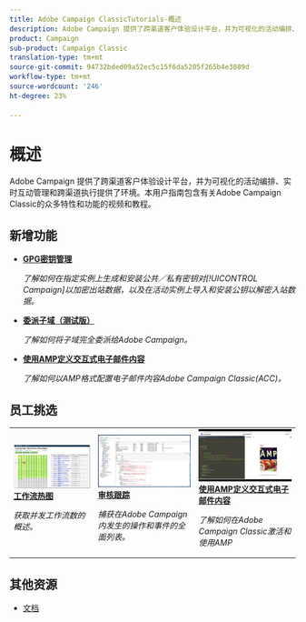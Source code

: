```yaml
---
title: Adobe Campaign ClassicTutorials-概述
description: Adobe Campaign 提供了跨渠道客户体验设计平台，并为可视化的活动编排、实时互动管理和跨渠道执行提供了环境。本用户指南包含有关Adobe Campaign Standard的众多特性和功能的视频和教程。
product: Campaign
sub-product: Campaign Classic
translation-type: tm+mt
source-git-commit: 94732bded09a52ec5c15f6da5205f265b4e3089d
workflow-type: tm+mt
source-wordcount: '246'
ht-degree: 23%

---
```



# 概述

Adobe Campaign 提供了跨渠道客户体验设计平台，并为可视化的活动编排、实时互动管理和跨渠道执行提供了环境。本用户指南包含有关Adobe Campaign Classic的众多特性和功能的视频和教程。

## 新增功能

* **[GPG密钥管理](/help/acc/monitoring-campaign-classic/control-panel/gpg-key-management/gpg-key-management-overview.md)**

   *了解如何在指定实例上生成和安装公共／私有密钥对[!UICONTROL Campaign]以加密出站数据，以及在活动实例上导入和安装公钥以解密入站数据。*

* **[委派子域（测试版）](/help/acc/monitoring-campaign-classic/control-panel/subdomain-delegation.md)**

   *了解如何将子域完全委派给Adobe Campaign。*

* **[使用AMP定义交互式电子邮件内容](/help/acc/sending-messages/email-channel/defining-interactive-email-content-with-amp.md)**

   *了解如何以AMP格式配置电子邮件内容Adobe Campaign Classic(ACC)。*

## 员工挑选

<table>
<tr>
  <td>
    <a href="./monitoring-campaign-classic/workflow-heatmap.md">
      <img alt="工作流热图（视频）" src="./assets/workflow-heatmap.png"/>
    </a>
    <div>
      <a href="./monitoring-campaign-classic/workflow-heatmap.md">
    <strong>工作流热图</strong>
    </a>
    </div>
    <p>
    <em>获取并发工作流数的概述。</em>
    <p>
  </td>
   <td>
    <a href="./monitoring-campaign-classic/audit-trail.md">
      <img alt="审核跟踪（视频）" src="./assets/acc-audit-trail-thumb.png" />
    </a>
    <div>
      <a href="./monitoring-campaign-classic/audit-trail.md">
    <strong>审核跟踪</strong>
    </a>
    </div> 
    <p>
    <em>捕获在Adobe Campaign内发生的操作和事件的全面列表。</em>
    <p>
  </td>
  <td>
    <a href="./sending-messages/email-channel/defining-interactive-email-content-with-amp.md">
      <img alt="使用AMP定义交互式电子邮件内容（视频）" src="./assets/29940.png" />
    </a>
    <div>
      <a href="./sending-messages/email-channel/defining-interactive-email-content-with-amp.md">
    <strong>使用AMP定义交互式电子邮件内容</strong>
    </a>
    </div>
    <p>
    <em>了解如何在Adobe Campaign Classic激活和使用AMP </em>
    <p>
  </td>
</tr>
</table>

## 其他资源

* [文档](https://docs.campaign.adobe.com/doc/AC/en/PTF_Starting_with_Adobe_Campaign_About_Adobe_Campaign_Classic.html)
